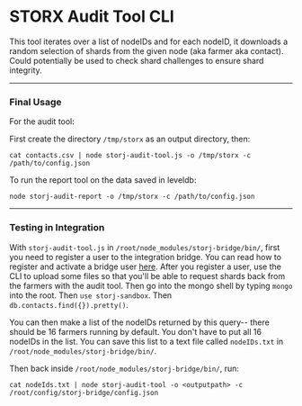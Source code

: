 # STORX Audit Tool CLI

This tool iterates over a list of nodeIDs and for each nodeID, it downloads a random selection of shards from the given node (aka farmer aka contact).
Could potentially be used to check shard challenges to ensure shard integrity.

-----------------
### Final Usage

For the audit tool:

First create the directory `/tmp/storx` as an output directory, then:
```
cat contacts.csv | node storj-audit-tool.js -o /tmp/storx -c /path/to/config.json
```

To run the report tool on the data saved in leveldb:
```
node storj-audit-report -o /tmp/storx -c /path/to/config.json
```

-----------------
### Testing in Integration

With `storj-audit-tool.js` in `/root/node_modules/storj-bridge/bin/`, first you need to register a user to the integration bridge. You can read how to register and activate a bridge user [here](https://github.com/navillasa/storj-miniproxy). After you register a user, use the CLI to upload some files so that you'll be able to request shards back from the farmers with the audit tool.
Then go into the mongo shell by typing `mongo` into the root.
Then `use storj-sandbox`.
Then `db.contacts.find({}).pretty()`.

You can then make a list of the nodeIDs returned by this query-- there should be 16 farmers running by default. You don't have to put all 16 nodeIDs in the list. You can save this list to a text file called `nodeIDs.txt` in `/root/node_modules/storj-bridge/bin/`.

Then back inside `/root/node_modules/storj-bridge/bin/`, run:
```
cat nodeIds.txt | node storj-audit-tool -o <outputpath> -c /root/config/storj-bridge/config.json
```

